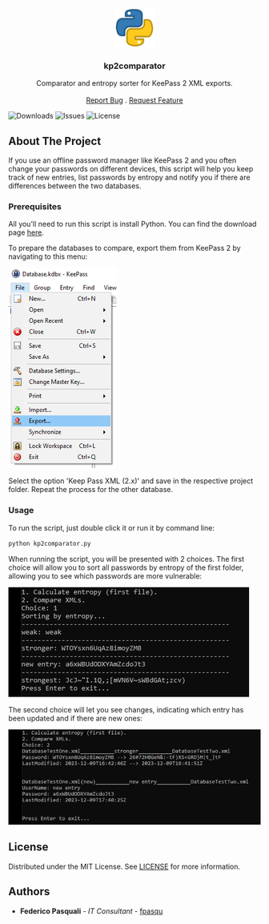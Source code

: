 <br/>
<p align="center">
  <a href="https://github.com/fpasqu/kp2comparator">
    <img src="images/logo.png" alt="Logo" width="80" height="80">
  </a>

  <h3 align="center">kp2comparator</h3>

  <p align="center">
    Comparator and entropy sorter for KeePass 2 XML exports.
    <br/>
    <br/>
    <a href="https://github.com/fpasqu/kp2comparator/issues">Report Bug</a>
    .
    <a href="https://github.com/fpasqu/kp2comparator/issues">Request Feature</a>
  </p>
</p>

![Downloads](https://img.shields.io/github/downloads/fpasqu/kp2comparator/total.svg) ![Issues](https://img.shields.io/github/issues/fpasqu/kp2comparator) 
![License](https://img.shields.io/github/license/fpasqu/kp2comparator) 

## About The Project

If you use an offline password manager like KeePass 2 and you often change your passwords on different devices, this script will help you keep track of new entries, list passwords by entropy and notify you if there are differences between the two databases.

### Prerequisites

All you'll need to run this script is install Python. You can find the download page [here](https://www.python.org/downloads/).

To prepare the databases to compare, export them from KeePass 2 by navigating to this menu:

![Screen Shot1](images/screenshot_1.png)

Select the option 'Keep Pass XML (2.x)' and save in the respective project folder. Repeat the process for the other database.

### Usage

To run the script, just double click it or run it by command line:

```sh
python kp2comparator.py
```

When running the script, you will be presented with 2 choices. The first choice will allow you to sort all passwords by entropy of the first folder, allowing you to see which passwords are more vulnerable:

![Screen Shot2](images/screenshot_2.png)

The second choice will let you see changes, indicating which entry has been updated and if there are new ones:

![Screen Shot3](images/screenshot_3.png)

## License

Distributed under the MIT License. See [LICENSE](https://github.com/fpasqu/kp2comparator/blob/main/LICENSE) for more information.

## Authors

* **Federico Pasquali** - *IT Consultant* - [fpasqu](https://github.com/fpasqu/)
